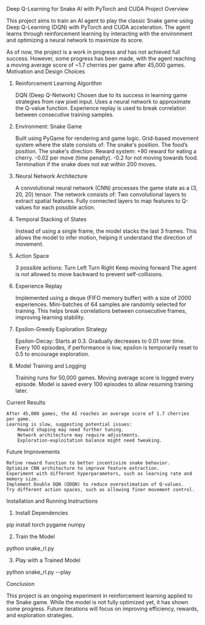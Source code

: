 Deep Q-Learning for Snake AI with PyTorch and CUDA
Project Overview

This project aims to train an AI agent to play the classic Snake game using Deep Q-Learning (DQN) with PyTorch and CUDA acceleration. The agent learns through reinforcement learning by interacting with the environment and optimizing a neural network to maximize its score.

As of now, the project is a work in progress and has not achieved full success. However, some progress has been made, with the agent reaching a moving average score of ~1.7 cherries per game after 45,000 games.
Motivation and Design Choices
1. Reinforcement Learning Algorithm

    DQN (Deep Q-Network)
        Chosen due to its success in learning game strategies from raw pixel input.
        Uses a neural network to approximate the Q-value function.
        Experience replay is used to break correlation between consecutive training samples.

2. Environment: Snake Game

    Built using PyGame for rendering and game logic.
    Grid-based movement system where the state consists of:
        The snake's position.
        The food’s position.
        The snake's direction.
    Reward system:
        +90 reward for eating a cherry.
        -0.02 per move (time penalty).
        -0.2 for not moving towards food.
        Termination if the snake does not eat within 200 moves.

3. Neural Network Architecture

    A convolutional neural network (CNN) processes the game state as a (3, 20, 20) tensor.
    The network consists of:
        Two convolutional layers to extract spatial features.
        Fully connected layers to map features to Q-values for each possible action.

4. Temporal Stacking of States

    Instead of using a single frame, the model stacks the last 3 frames.
    This allows the model to infer motion, helping it understand the direction of movement.

5. Action Space

    3 possible actions:
        Turn Left
        Turn Right
        Keep moving forward
    The agent is not allowed to move backward to prevent self-collisions.

6. Experience Replay

    Implemented using a deque (FIFO memory buffer) with a size of 2000 experiences.
    Mini-batches of 64 samples are randomly selected for training.
    This helps break correlations between consecutive frames, improving learning stability.

7. Epsilon-Greedy Exploration Strategy

    Epsilon-Decay:
        Starts at 0.3.
        Gradually decreases to 0.01 over time.
        Every 100 episodes, if performance is low, epsilon is temporarily reset to 0.5 to encourage exploration.

8. Model Training and Logging

    Training runs for 50,000 games.
    Moving average score is logged every episode.
    Model is saved every 100 episodes to allow resuming training later.

Current Results

    After 45,000 games, the AI reaches an average score of 1.7 cherries per game.
    Learning is slow, suggesting potential issues:
        Reward shaping may need further tuning.
        Network architecture may require adjustments.
        Exploration-exploitation balance might need tweaking.

Future Improvements

    Refine reward function to better incentivize snake behavior.
    Optimize CNN architecture to improve feature extraction.
    Experiment with different hyperparameters, such as learning rate and memory size.
    Implement Double DQN (DDQN) to reduce overestimation of Q-values.
    Try different action spaces, such as allowing finer movement control.

Installation and Running Instructions
1. Install Dependencies

pip install torch pygame numpy

2. Train the Model

python snake_rl.py

3. Play with a Trained Model

python snake_rl.py --play

Conclusion

This project is an ongoing experiment in reinforcement learning applied to the Snake game. While the model is not fully optimized yet, it has shown some progress. Future iterations will focus on improving efficiency, rewards, and exploration strategies.
